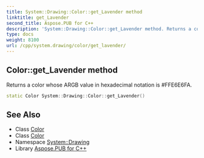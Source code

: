 ```yaml
---
title: System::Drawing::Color::get_Lavender method
linktitle: get_Lavender
second_title: Aspose.PUB for C++
description: 'System::Drawing::Color::get_Lavender method. Returns a color whose ARGB value in hexadecimal notation is #FFE6E6FA in C++.'
type: docs
weight: 8100
url: /cpp/system.drawing/color/get_lavender/
---
```

## Color::get_Lavender method


Returns a color whose ARGB value in hexadecimal notation is #FFE6E6FA.

```cpp
static Color System::Drawing::Color::get_Lavender()
```

## See Also

* Class [Color](../)
* Class [Color](../)
* Namespace [System::Drawing](../../)
* Library [Aspose.PUB for C++](../../../)
